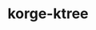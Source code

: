 ---
layout: module
title: korge-ktree
authors: [korlibs]
category: Serialization
link: https://github.com/korlibs/korge-ext/tree/main/korge-ktree
---
